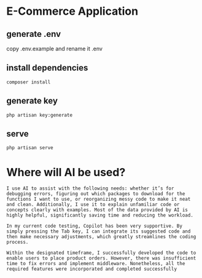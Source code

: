 # E-Commerce Application

## generate .env
copy .env.example and rename it .env

## install dependencies
```
composer install
```

## generate key
```
php artisan key:generate
```

## serve
```
php artisan serve
```

# Where will AI be used?
```
I use AI to assist with the following needs: whether it’s for debugging errors, figuring out which packages to download for the functions I want to use, or reorganizing messy code to make it neat and clean. Additionally, I use it to explain unfamiliar code or concepts clearly with examples. Most of the data provided by AI is highly helpful, significantly saving time and reducing the workload.

In my current code testing, Copilot has been very supportive. By simply pressing the Tab key, I can integrate its suggested code and then make necessary adjustments, which greatly streamlines the coding process.

```


```
Within the designated timeframe, I successfully developed the code to enable users to place product orders. However, there was insufficient time to fix errors and implement middleware. Nonetheless, all the required features were incorporated and completed successfully
```
